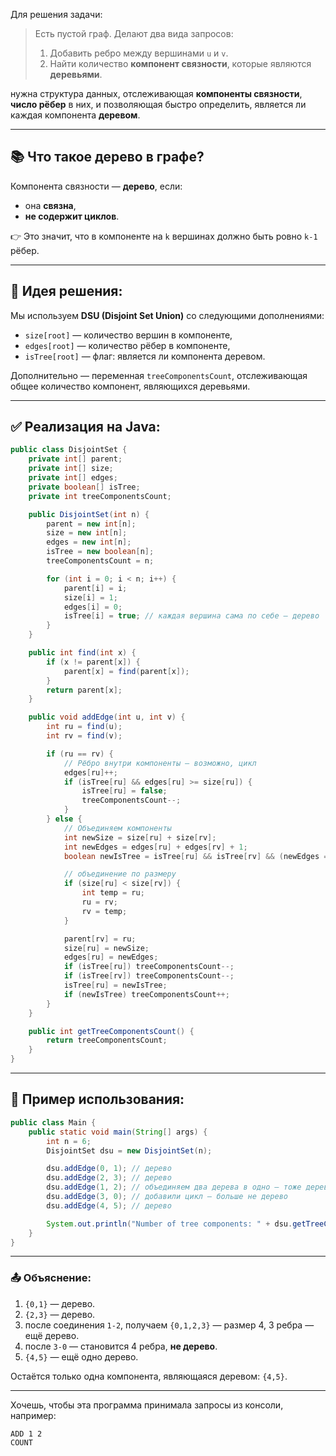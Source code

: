 Для решения задачи:

> Есть пустой граф. Делают два вида запросов:
>
> 1. Добавить ребро между вершинами `u` и `v`.
> 2. Найти количество **компонент связности**, которые являются **деревьями**.

нужна структура данных, отслеживающая **компоненты связности**, **число рёбер** в них, и позволяющая быстро определить, является ли каждая компонента **деревом**.

---

## 📚 Что такое дерево в графе?

Компонента связности — **дерево**, если:

* она **связна**,
* **не содержит циклов**.

👉 Это значит, что в компоненте на `k` вершинах должно быть ровно `k-1` рёбер.

---

## 🧠 Идея решения:

Мы используем **DSU (Disjoint Set Union)** со следующими дополнениями:

* `size[root]` — количество вершин в компоненте,
* `edges[root]` — количество рёбер в компоненте,
* `isTree[root]` — флаг: является ли компонента деревом.

Дополнительно — переменная `treeComponentsCount`, отслеживающая общее количество компонент, являющихся деревьями.

---

## ✅ Реализация на Java:

```java
public class DisjointSet {
    private int[] parent;
    private int[] size;
    private int[] edges;
    private boolean[] isTree;
    private int treeComponentsCount;

    public DisjointSet(int n) {
        parent = new int[n];
        size = new int[n];
        edges = new int[n];
        isTree = new boolean[n];
        treeComponentsCount = n;

        for (int i = 0; i < n; i++) {
            parent[i] = i;
            size[i] = 1;
            edges[i] = 0;
            isTree[i] = true; // каждая вершина сама по себе — дерево
        }
    }

    public int find(int x) {
        if (x != parent[x]) {
            parent[x] = find(parent[x]);
        }
        return parent[x];
    }

    public void addEdge(int u, int v) {
        int ru = find(u);
        int rv = find(v);

        if (ru == rv) {
            // Рёбро внутри компоненты — возможно, цикл
            edges[ru]++;
            if (isTree[ru] && edges[ru] >= size[ru]) {
                isTree[ru] = false;
                treeComponentsCount--;
            }
        } else {
            // Объединяем компоненты
            int newSize = size[ru] + size[rv];
            int newEdges = edges[ru] + edges[rv] + 1;
            boolean newIsTree = isTree[ru] && isTree[rv] && (newEdges == newSize - 1);

            // объединение по размеру
            if (size[ru] < size[rv]) {
                int temp = ru;
                ru = rv;
                rv = temp;
            }

            parent[rv] = ru;
            size[ru] = newSize;
            edges[ru] = newEdges;
            if (isTree[ru]) treeComponentsCount--;
            if (isTree[rv]) treeComponentsCount--;
            isTree[ru] = newIsTree;
            if (newIsTree) treeComponentsCount++;
        }
    }

    public int getTreeComponentsCount() {
        return treeComponentsCount;
    }
}
```

---

## 🧪 Пример использования:

```java
public class Main {
    public static void main(String[] args) {
        int n = 6;
        DisjointSet dsu = new DisjointSet(n);

        dsu.addEdge(0, 1); // дерево
        dsu.addEdge(2, 3); // дерево
        dsu.addEdge(1, 2); // объединяем два дерева в одно — тоже дерево
        dsu.addEdge(3, 0); // добавили цикл — больше не дерево
        dsu.addEdge(4, 5); // дерево

        System.out.println("Number of tree components: " + dsu.getTreeComponentsCount()); // 1
    }
}
```

---

### 📤 Объяснение:

1. `{0,1}` — дерево.
2. `{2,3}` — дерево.
3. после соединения `1-2`, получаем `{0,1,2,3}` — размер 4, 3 ребра — ещё дерево.
4. после `3-0` — становится 4 ребра, **не дерево**.
5. `{4,5}` — ещё одно дерево.

Остаётся только одна компонента, являющаяся деревом: `{4,5}`.

---

Хочешь, чтобы эта программа принимала запросы из консоли, например:

```
ADD 1 2
COUNT
```
